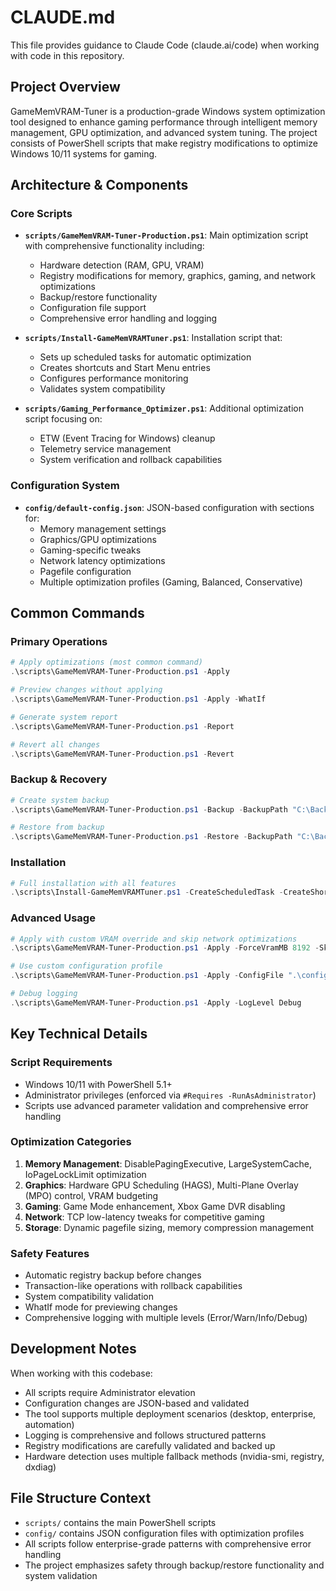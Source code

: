 # CLAUDE.md

This file provides guidance to Claude Code (claude.ai/code) when working with code in this repository.

## Project Overview

GameMemVRAM-Tuner is a production-grade Windows system optimization tool designed to enhance gaming performance through intelligent memory management, GPU optimization, and advanced system tuning. The project consists of PowerShell scripts that make registry modifications to optimize Windows 10/11 systems for gaming.

## Architecture & Components

### Core Scripts

- **`scripts/GameMemVRAM-Tuner-Production.ps1`**: Main optimization script with comprehensive functionality including:
  - Hardware detection (RAM, GPU, VRAM)
  - Registry modifications for memory, graphics, gaming, and network optimizations
  - Backup/restore functionality
  - Configuration file support
  - Comprehensive error handling and logging

- **`scripts/Install-GameMemVRAMTuner.ps1`**: Installation script that:
  - Sets up scheduled tasks for automatic optimization
  - Creates shortcuts and Start Menu entries
  - Configures performance monitoring
  - Validates system compatibility

- **`scripts/Gaming_Performance_Optimizer.ps1`**: Additional optimization script focusing on:
  - ETW (Event Tracing for Windows) cleanup
  - Telemetry service management
  - System verification and rollback capabilities

### Configuration System

- **`config/default-config.json`**: JSON-based configuration with sections for:
  - Memory management settings
  - Graphics/GPU optimizations
  - Gaming-specific tweaks
  - Network latency optimizations
  - Pagefile configuration
  - Multiple optimization profiles (Gaming, Balanced, Conservative)

## Common Commands

### Primary Operations
```powershell
# Apply optimizations (most common command)
.\scripts\GameMemVRAM-Tuner-Production.ps1 -Apply

# Preview changes without applying
.\scripts\GameMemVRAM-Tuner-Production.ps1 -Apply -WhatIf

# Generate system report
.\scripts\GameMemVRAM-Tuner-Production.ps1 -Report

# Revert all changes
.\scripts\GameMemVRAM-Tuner-Production.ps1 -Revert
```

### Backup & Recovery
```powershell
# Create system backup
.\scripts\GameMemVRAM-Tuner-Production.ps1 -Backup -BackupPath "C:\Backup"

# Restore from backup
.\scripts\GameMemVRAM-Tuner-Production.ps1 -Restore -BackupPath "C:\Backup"
```

### Installation
```powershell
# Full installation with all features
.\scripts\Install-GameMemVRAMTuner.ps1 -CreateScheduledTask -CreateShortcuts -EnableMonitoring
```

### Advanced Usage
```powershell
# Apply with custom VRAM override and skip network optimizations
.\scripts\GameMemVRAM-Tuner-Production.ps1 -Apply -ForceVramMB 8192 -SkipNetwork

# Use custom configuration profile
.\scripts\GameMemVRAM-Tuner-Production.ps1 -Apply -ConfigFile ".\config\custom-config.json"

# Debug logging
.\scripts\GameMemVRAM-Tuner-Production.ps1 -Apply -LogLevel Debug
```

## Key Technical Details

### Script Requirements
- Windows 10/11 with PowerShell 5.1+
- Administrator privileges (enforced via `#Requires -RunAsAdministrator`)
- Scripts use advanced parameter validation and comprehensive error handling

### Optimization Categories
1. **Memory Management**: DisablePagingExecutive, LargeSystemCache, IoPageLockLimit optimization
2. **Graphics**: Hardware GPU Scheduling (HAGS), Multi-Plane Overlay (MPO) control, VRAM budgeting
3. **Gaming**: Game Mode enhancement, Xbox Game DVR disabling
4. **Network**: TCP low-latency tweaks for competitive gaming
5. **Storage**: Dynamic pagefile sizing, memory compression management

### Safety Features
- Automatic registry backup before changes
- Transaction-like operations with rollback capabilities
- System compatibility validation
- WhatIf mode for previewing changes
- Comprehensive logging with multiple levels (Error/Warn/Info/Debug)

## Development Notes

When working with this codebase:
- All scripts require Administrator elevation
- Configuration changes are JSON-based and validated
- The tool supports multiple deployment scenarios (desktop, enterprise, automation)
- Logging is comprehensive and follows structured patterns
- Registry modifications are carefully validated and backed up
- Hardware detection uses multiple fallback methods (nvidia-smi, registry, dxdiag)

## File Structure Context
- `scripts/` contains the main PowerShell scripts
- `config/` contains JSON configuration files with optimization profiles
- All scripts follow enterprise-grade patterns with comprehensive error handling
- The project emphasizes safety through backup/restore functionality and system validation